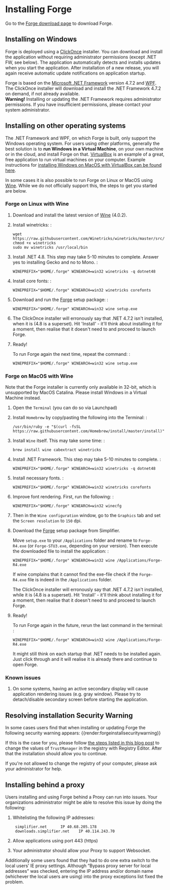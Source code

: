 # Installing Forge

Go to the [Forge download page](https://simplifier.net/forge) to download Forge.

## Installing on Windows

Forge is deployed using a
[ClickOnce](https://docs.microsoft.com/en-us/visualstudio/deployment/clickonce-security-and-deployment)
installer. You can download and install the application without
requiring administrator permissions (except .NET FW, see below). The
application automatically detects and installs updates when you start
the application. After installation of a new release, you will again
receive automatic update notifications on application startup.

Forge is based on the [Microsoft .NET
Framework](https://dotnet.microsoft.com/learn/dotnet/what-is-dotnet)
version 4.7.2 and
[WPF](https://visualstudio.microsoft.com/vs/features/wpf/). The
ClickOnce installer will download and install the .NET Framework 4.7.2
on demand, if not already available.  
**Warning\!** Installing or updating the .NET Framework requires
administrator permissions. If you have insufficient permissions, please
contact your system administrator.

## Installing on other operating systems

The .NET Framework and WPF, on which Forge is built, only support the Windows operating system. For users using other platforms, generally the best solution is to **run Windows in a Virtual Machine**, on your own machine or in the cloud, and install Forge on that. [VirtualBox](https://www.virtualbox.org/) is an example of a great, free application to run virtual machines on your computer. Example instructions for [installing Windows on MacOS with VirtualBox can be found here](https://www.howtogeek.com/657464/how-to-install-a-windows-10-virtualbox-vm-on-macos/).

In some cases it is also possible to run Forge on Linux or MacOS using [Wine](https://www.winehq.org/). While we do not officially support this, the steps to get you started are below.

### Forge on Linux with Wine

1.  Download and install the latest version of
    [Wine](https://wiki.winehq.org/Download) (4.0.2).

2.  Install winetricks: :
    
        wget https://raw.githubusercontent.com/Winetricks/winetricks/master/src/winetricks
        chmod +x winetricks
        sudo mv winetricks /usr/local/bin

3.  Install .NET 4.8. This step may take 5-10 minutes to complete.
    Answer <span class="title-ref">yes</span> to installing
    <span class="title-ref">Gecko</span> and
    <span class="title-ref">no</span> to Mono. :
    
        WINEPREFIX="$HOME/.forge" WINEARCH=win32 winetricks -q dotnet48

4.  Install core fonts: :
    
        WINEPREFIX="$HOME/.forge" WINEARCH=win32 winetricks corefonts

5.  Download and run the [Forge](https://simplifier.net/forge/download)
    setup package: :
    
        WINEPREFIX="$HOME/.forge" WINEARCH=win32 wine setup.exe

6.  The ClickOnce installer will erronously say that .NET 4.7.2 isn't
    installed, when it is (4.8 is a superset). Hit 'Install' - it'll
    think about installing it for a moment, then realise that it doesn't
    need to and proceed to launch Forge.

7.  Ready\!
    
    To run Forge again the next time, repeat the command: :
    
        WINEPREFIX="$HOME/.forge" WINEARCH=win32 wine setup.exe

### Forge on MacOS with Wine

Note that the Forge installer is currently only available in 32-bit, which is
unsupported by MacOS Catalina. Please install Windows in a Virtual Machine instead.

1.  Open the `Terminal` (you can do so via Launchpad)

2.  Install `Homebrew` by copy/pasting the following into the Terminal:
    :

        /usr/bin/ruby -e "$(curl -fsSL https://raw.githubusercontent.com/Homebrew/install/master/install)"

3.  Install `Wine` itself. This may take some time: :

        brew install wine cabextract winetricks

4.  Install .NET Framework. This step may take 5-10 minutes to complete.
    :

        WINEPREFIX="$HOME/.forge" WINEARCH=win32 winetricks -q dotnet48

5.  Install necessary fonts. :

        WINEPREFIX="$HOME/.forge" WINEARCH=win32 winetricks corefonts

6.  Improve font rendering. First, run the following: :

        WINEPREFIX="$HOME/.forge" WINEARCH=win32 winecfg

7.  Then in the `Wine configuration` window, go to the `Graphics` tab
    and set the `Screen resolution` to `150` dpi.

8.  Download the [Forge](https://simplifier.net/forge/download) setup package from Simplifier.

    Move `setup.exe` to your `/Applications` folder and rename to
    `Forge-R4.exe` (or `Forge-STU3.exe`, depending on your version).
    Then execute the downloaded file to install the application: :

        WINEPREFIX="$HOME/.forge" WINEARCH=win32 wine /Applications/Forge-R4.exe

    If wine complains that it cannot find the exe-file check if the
    `Forge-R4.exe` file is indeed in the `/Applications` folder.

    The ClickOnce installer will erronously say that .NET 4.7.2 isn\'t
    installed, while it is (4.8 is a superset). Hit \'Install\' - it\'ll
    think about installing it for a moment, then realise that it
    doesn\'t need to and proceed to launch Forge.

9.  Ready!

    To run Forge again in the future, rerun the last command in the
    terminal: :

        WINEPREFIX="$HOME/.forge" WINEARCH=win32 wine /Applications/Forge-R4.exe

    It might still think on each startup that .NET needs to be installed
    again. Just click through and it will realise it is already there
    and continue to open Forge.

### Known issues

1.  On some systems, having an active secondary display will cause
    application rendering issues (e.g. gray window). Please try to
    detach/disable secondary screen before starting the application.

## Resolving installation Security Warning

In some cases users find that when installing or updating Forge the following security warning appears:
{{render:forgeinstallsecuritywarning}}

If this is the case for you, please follow [the steps listed in this blog post](https://www.gonnalearn.com/your-administrator-has-blocked-this-application-because-it-potentially-poses-a-security-risk-to-your-computer/) to change the values of `TrustManager` in the registry with Registry Editor. After that the installation should allow you to continue.

If you're not allowed to change the registry of your computer, please ask your administrator for help.

## Installing behind a proxy

Users installing and using Forge behind a Proxy can run into issues. Your organizations administrator might be able to resolve this issue by doing the following: 

1. Whitelisting the following IP addresses:

        simplifier.net 		IP 40.68.205.178
        downloads.simplifier.net 	IP 40.114.243.70 

2. Allow applications using port 443 (https)
3. Your administrator should allow your Proxy to support Websocket.

Additionally some users found that they had to do one extra switch to the local users’ IE proxy settings. Although “Bypass proxy server for local addresses” was checked, entering the IP address and/or domain name (whichever the local users are using) into the proxy exceptions list fixed the problem.
